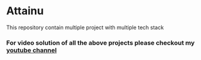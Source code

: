 # Attainu
This repository contain multiple project with multiple tech stack

### For video solution of all the above projects please checkout my [youtube channel](https://www.youtube.com/channel/UCjoZKHaj8zh34nDoqItQIyg)
